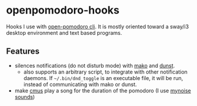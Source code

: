 # openpomodoro-hooks

Hooks I use with [open-pomodoro cli][cli]. It is mostly oriented toward a sway/i3 desktop environment and text based programs.

## Features

* silences notifications (do not disturb mode) with [mako][] and [dunst][].
    * also supports an arbitrary script, to integrate with other notification daemons. If `~/.bin/dnd_toggle` is an executable file, it will be run, instead of communicating with mako or dunst.
* make [cmus][] play a song for the duration of the pomodoro (I use [mynoise sounds][mynoise])

[cli]: https://github.com/open-pomodoro/openpomodoro-cli
[mako]: https://wayland.emersion.fr/mako/
[dunst]: https://dunst-project.org/
[cmus]: https://cmus.github.io/
[mynoise]: https://mynoise.net/
